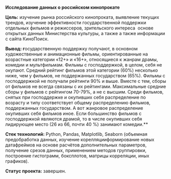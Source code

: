 ﻿**Исследование данных о российском кинопрокате**

**Цель:**  изучение рынка российского кинопроката, выявление текущих трендов, изучение эффективности государственной поддержки отдельных фильмов и режиссеров, зрительского интереса  основе открытых данных Министерства культуры, а также а также информации с сайта КиноПоиск. 

**Вывод: г**осударственную поддержку получают, в основном художественные и анимационные фильмы, ориентированные на возрастные категории «12+» и «16+», относящиеся к жанрам драмы, комедии и мультфильмам. Фильмы с господдержкой, в целом, себя не окупают. Средний рейтинг фильмов этой категории (60%) несколько ниже, чем у фильмов, не поддержанных государством (65%). Фильмы с господдержкой не получали рейтинги 90% и выше. Вместе с тем, сборы от фильмов не всегда связаны с их рейтингами. Максимальные средние сборы у фильмов с рейтингом 70-79%, а не с высшим. Среди фильмов, снятых при господдержке и окупивших себя распределение по возрасту и типу соответствует общему распределению фильмов, поддержанных государством. А вот жанровое распределение окупивших себя фильмов иное. Если большинство фильмов с господдержкой являются драмой, то в числе окупивших себя лидирующее место (26 из 66, почти 40 %) занимают комедии.** 

**Стек технологий:** Python, Pandas,  Matplotlib, Seaborn (объемная предобработка данных, изучение корелляцииформирование новых датафреймов на основе  расчётов дополнительных параметров, получение срезов данных, применением методов группировки,  построение гистограмм, боксплотов, матрицы корреляции, иных графиков).

**Статус проекта:** завершен.







